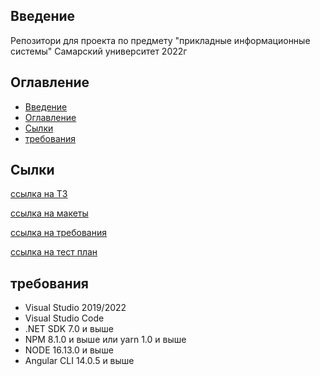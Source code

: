 ## Введение

Репозитори для проекта по предмету "прикладные информационные системы" 
Самарский университет 2022г

## Оглавление

- [Введение](#введение)
- [Оглавление](#оглавление)
- [Сылки](#сылки)
- [требования](#требования)

## Сылки

[ссылка на ТЗ](https://docs.yandex.ru/docs/view?url=ya-disk-public%3A%2F%2FGXFetMPR0FbndpqaGlrusXXEvbPaVs8JwxPJ%2B1Cl4%2BQoA7c2jzsfZhoV1R9c5L%2BUq%2FJ6bpmRyOJonT3VoXnDag%3D%3D%3A%2FМатериалы%20для%20практики%2FЗадания%20для%20команд%20(4%20вида%20на%20группу)%2FПРОЕКТ_Приложение_подачи_данных_домовладельцев_V1_00.pdf&name=ПРОЕКТ_Приложение_подачи_данных_домовладельцев_V1_00.pdf "ссылка на ТЗ")

[ссылка на макеты](https://www.figma.com/file/FP5E5f897mrs5lCs916IK1/Приложение-подачи-данных-домовладельцев?node-id=137%3A0 "ссылка на макеты")

[ссылка на требования](https://docs.yandex.ru/docs/view?url=ya-disk-public%3A%2F%2FGXFetMPR0FbndpqaGlrusXXEvbPaVs8JwxPJ%2B1Cl4%2BQoA7c2jzsfZhoV1R9c5L%2BUq%2FJ6bpmRyOJonT3VoXnDag%3D%3D%3A%2FМатериалы%20для%20практики%2FПИС%20(требования%20к%20выполнению%20практической%20работы).docx&name=ПИС%20(требования%20к%20выполнению%20практической%20работы).docx "ссылка на требования")

[ссылка на тест план](https://docs.google.com/spreadsheets/d/1qsnx6kSBJeDIQf26aDaMqNA09y4I2r69a6nFsXN5WHo/edit?usp=sharing "ссылка на тест план")
## требования

- Visual Studio 2019/2022
- Visual Studio Code 
- .NET SDK 7.0 и выше
- NPM 8.1.0 и выше или yarn 1.0 и выше
- NODE 16.13.0 и выше
- Angular CLI 14.0.5 и выше

